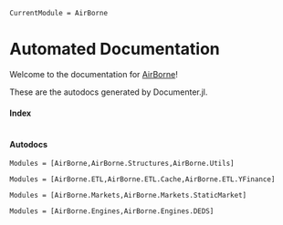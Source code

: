 ```@meta
CurrentModule = AirBorne
```

# Automated Documentation

Welcome to the documentation for [AirBorne](https://github.com/JuDO-dev/AirBorne.jl)!

These are the autodocs generated by Documenter.jl. 
#### Index
```@index
```

#### Autodocs
```@autodocs
Modules = [AirBorne,AirBorne.Structures,AirBorne.Utils]
```
```@autodocs
Modules = [AirBorne.ETL,AirBorne.ETL.Cache,AirBorne.ETL.YFinance]
```
```@autodocs
Modules = [AirBorne.Markets,AirBorne.Markets.StaticMarket]
```
```@autodocs
Modules = [AirBorne.Engines,AirBorne.Engines.DEDS]
```